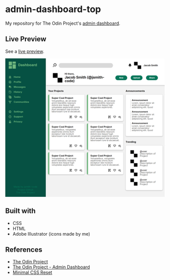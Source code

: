 # admin-dashboard-top
My repository for The Odin Project's [admin dashboard](https://www.theodinproject.com/lessons/node-path-intermediate-html-and-css-admin-dashboard).

## Live Preview
See a [live preview](https://jsmith-code.github.io/admin-dashboard-top/).

![site preview](./assets/img/site_preview.png)

## Built with
 - CSS
 - HTML
 - Adobe Illustrator (icons made by me)

## References
 - [The Odin Project](https://www.theodinproject.com/)
 - [The Odin Project - Admin Dashboard](https://www.theodinproject.com/lessons/node-path-intermediate-html-and-css-admin-dashboard)
 - [Minimal CSS Reset](https://www.digitalocean.com/community/tutorials/css-minimal-css-reset)